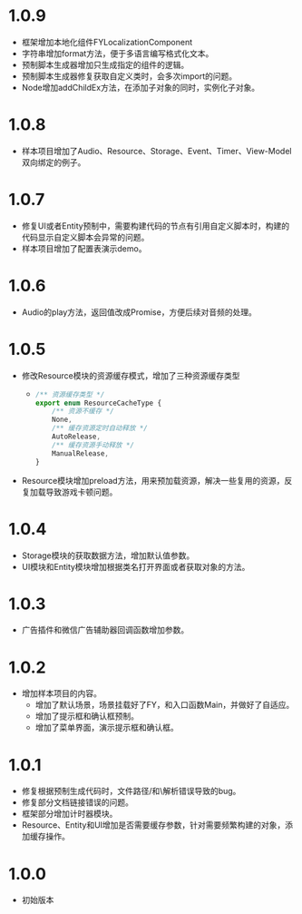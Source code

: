 # 1.0.9

- 框架增加本地化组件FYLocalizationComponent
- 字符串增加format方法，便于多语言编写格式化文本。
- 预制脚本生成器增加只生成指定的组件的逻辑。
- 预制脚本生成器修复获取自定义类时，会多次import的问题。
- Node增加addChildEx方法，在添加子对象的同时，实例化子对象。

# 1.0.8

- 样本项目增加了Audio、Resource、Storage、Event、Timer、View-Model双向绑定的例子。

# 1.0.7

- 修复UI或者Entity预制中，需要构建代码的节点有引用自定义脚本时，构建的代码显示自定义脚本会异常的问题。
- 样本项目增加了配置表演示demo。

# 1.0.6

- Audio的play方法，返回值改成Promise<FYAudioAgentHelperBase>，方便后续对音频的处理。

# 1.0.5

- 修改Resource模块的资源缓存模式，增加了三种资源缓存类型

  - ```typescript
    /** 资源缓存类型 */
    export enum ResourceCacheType {
        /** 资源不缓存 */
        None,
        /** 缓存资源定时自动释放 */
        AutoRelease,
        /** 缓存资源手动释放 */
        ManualRelease,
    }
    ```

- Resource模块增加preload方法，用来预加载资源，解决一些复用的资源，反复加载导致游戏卡顿问题。

# 1.0.4

- Storage模块的获取数据方法，增加默认值参数。
- UI模块和Entity模块增加根据类名打开界面或者获取对象的方法。

# 1.0.3

- 广告插件和微信广告辅助器回调函数增加参数。

# 1.0.2

- 增加样本项目的内容。
  - 增加了默认场景，场景挂载好了FY，和入口函数Main，并做好了自适应。
  - 增加了提示框和确认框预制。
  - 增加了菜单界面，演示提示框和确认框。

# 1.0.1

- 修复根据预制生成代码时，文件路径/和\解析错误导致的bug。
- 修复部分文档链接错误的问题。
- 框架部分增加计时器模块。
- Resource、Entity和UI增加是否需要缓存参数，针对需要频繁构建的对象，添加缓存操作。

# 1.0.0

- 初始版本
